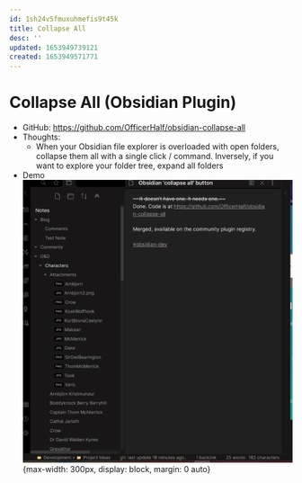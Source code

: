 ```yaml
---
id: 1sh24v5fmuxuhmefis9t45k
title: Collapse All
desc: ''
updated: 1653949739121
created: 1653949571771
---
```

# Collapse All (Obsidian Plugin)

- GitHub: https://github.com/OfficerHalf/obsidian-collapse-all
- Thoughts:
    - When your Obsidian file explorer is overloaded with open folders, collapse them all with a single click / command. Inversely, if you want to explore your folder tree, expand all folders
- Demo ![collapse-all](https://github.com/OfficerHalf/obsidian-collapse-all/raw/main/docs/CollapseAll.gif){max-width: 300px, display: block, margin: 0 auto}